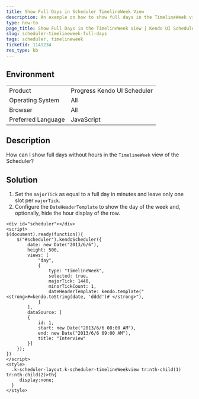 ```yaml
---
title: Show Full Days in Scheduler TimelineWeek View
description: An example on how to show full days in the TimelineWeek view of the Scheduler.
type: how-to
page_title: Show Full Days in the TimelineWeek View | Kendo UI Scheduler for jQuery
slug: scheduler-timelineweek-full-days
tags: scheduler, timelineweek
ticketid: 1141234
res_type: kb
---
```


## Environment

<table>
 <tr>
  <td>Product</td>
  <td>Progress Kendo UI Scheduler</td>
 </tr>
 <tr>
  <td>Operating System</td>
  <td>All</td>
 </tr>
 <tr>
  <td>Browser</td>
  <td>All</td>
 </tr>
 <tr>
  <td>Preferred Language</td>
  <td>JavaScript</td>
 </tr>
</table>

## Description

How can I show full days without hours in the `TimelineWeek` view of the Scheduler?

## Solution

1. Set the `majorTick` as equal to a full day in minutes and leave only one slot per `majorTick`.
1. Configure the `DateHeaderTemplate` to show the day of the week and, optionally, hide the hour display of the row.

```dojo
<div id="scheduler"></div>
<script>
$(document).ready(function(){
  	$("#scheduler").kendoScheduler({
  		date: new Date("2013/6/6"),
  		height: 500,
  		views: [
  		   	"day",
  		    {
  		 		type: "timelineWeek",
  		        selected: true,                		
  		 		majorTick: 1440,
  		 		minorTickCount: 1,
  		 		dateHeaderTemplate: kendo.template("<strong>#=kendo.toString(date, 'dddd')# </strong>"),
  		    }
  		],
  		dataSource: [
  		{
  		    id: 1,
  		    start: new Date("2013/6/6 08:00 AM"),
  		    end: new Date("2013/6/6 09:00 AM"),
  		    title: "Interview"
  		}]
	});
})
</script>
<style>
  .k-scheduler-layout.k-scheduler-timelineWeekview tr:nth-child(1) tr:nth-child(2)>th{
     display:none;
  }
</style>
```
